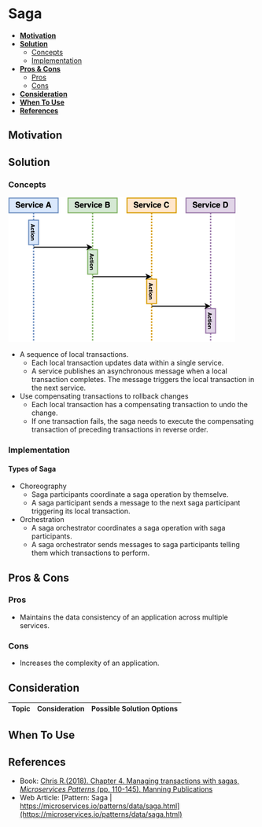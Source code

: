 # Saga

- [**Motivation**](#motivation)
- [**Solution**](#solution)
   - [Concepts](#concepts)
   - [Implementation](#implementation)
- [**Pros & Cons**](#pros--cons)
   - [Pros](#pros)
   - [Cons](#cons)
- [**Consideration**](#consideration)
- [**When To Use**](#when-to-use)
- [**References**](#references)

## Motivation

## Solution
### Concepts
![](../../diagrams/png/saga_small.png)
- A sequence of local transactions.
   - Each local transaction updates data within a single service.
   - A service publishes an asynchronous message when a local transaction completes. The message triggers the local transaction in the next service.
- Use compensating transactions to rollback changes
   - Each local transaction has a compensating transaction to undo the change.
   - If one transaction fails, the saga needs to execute the compensating transaction of preceding transactions in reverse order.

### Implementation
#### Types of Saga
- Choreography
   - Saga participants coordinate a saga operation by themselve.
   - A saga participant sends a message to the next saga participant triggering its local transaction.
- Orchestration
   - A saga orchestrator coordinates a saga operation with saga participants.
   - A saga orchestrator sends messages to saga participants telling them which transactions to perform.

## Pros & Cons
### Pros
- Maintains the data consistency of an application across multiple services.

### Cons
- Increases the complexity of an application.

## Consideration
| Topic | Consideration | Possible Solution Options |
|----|-----|-----|

## When To Use

## References
- Book: [Chris R.(2018). Chapter 4. Managing transactions with sagas, *Microservices Patterns* (pp. 110-145). Manning Publications](https://www.manning.com/books/microservices-patterns)
- Web Article: [Pattern: Saga | https://microservices.io/patterns/data/saga.html](https://microservices.io/patterns/data/saga.html)

